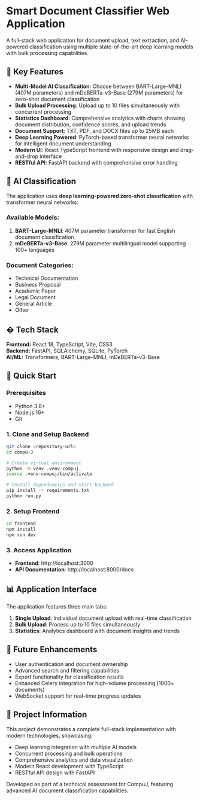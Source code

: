 # Smart Document Classifier Web Application

A full-stack web application for document upload, text extraction, and AI-powered classification using multiple state-of-the-art deep learning models with bulk processing capabilities.

## 🚀 Key Features

- **Multi-Model AI Classification**: Choose between BART-Large-MNLI (407M parameters) and mDeBERTa-v3-Base (279M parameters) for zero-shot document classification
- **Bulk Upload Processing**: Upload up to 10 files simultaneously with concurrent processing
- **Statistics Dashboard**: Comprehensive analytics with charts showing document distribution, confidence scores, and upload trends
- **Document Support**: TXT, PDF, and DOCX files up to 25MB each
- **Deep Learning Powered**: PyTorch-based transformer neural networks for intelligent document understanding
- **Modern UI**: React TypeScript frontend with responsive design and drag-and-drop interface
- **RESTful API**: FastAPI backend with comprehensive error handling

## 🤖 AI Classification

The application uses **deep learning-powered zero-shot classification** with transformer neural networks:

### Available Models:
1. **BART-Large-MNLI**: 407M parameter transformer for fast English document classification
2. **mDeBERTa-v3-Base**: 279M parameter multilingual model supporting 100+ languages

### Document Categories:
- Technical Documentation
- Business Proposal  
- Academic Paper
- Legal Document
- General Article
- Other

## �️ Tech Stack

**Frontend:** React 18, TypeScript, Vite, CSS3  
**Backend:** FastAPI, SQLAlchemy, SQLite, PyTorch  
**AI/ML:** Transformers, BART-Large-MNLI, mDeBERTa-v3-Base

## 🚀 Quick Start

### Prerequisites
- Python 3.8+
- Node.js 16+
- Git

### 1. Clone and Setup Backend
```bash
git clone <repository-url>
cd compu-J

# Create virtual environment
python -m venv .venv-compuj
source .venv-compuj/bin/activate

# Install dependencies and start backend
pip install -r requirements.txt
python run.py
```

### 2. Setup Frontend
```bash
cd frontend
npm install
npm run dev
```

### 3. Access Application
- **Frontend**: http://localhost:3000
- **API Documentation**: http://localhost:8000/docs

## 📊 Application Interface

The application features three main tabs:

1. **Single Upload**: Individual document upload with real-time classification
2. **Bulk Upload**: Process up to 10 files simultaneously
3. **Statistics**: Analytics dashboard with document insights and trends

## 🔮 Future Enhancements

- User authentication and document ownership
- Advanced search and filtering capabilities
- Export functionality for classification results
- Enhanced Celery integration for high-volume processing (1000+ documents)
- WebSocket support for real-time progress updates

## 📄 Project Information

This project demonstrates a complete full-stack implementation with modern technologies, showcasing:
- Deep learning integration with multiple AI models
- Concurrent processing and bulk operations
- Comprehensive analytics and data visualization
- Modern React development with TypeScript
- RESTful API design with FastAPI

Developed as part of a technical assessment for CompuJ, featuring advanced AI document classification capabilities.